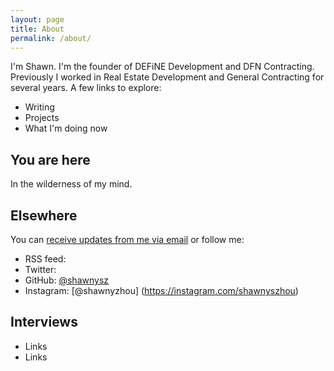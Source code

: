 ```yaml
---
layout: page
title: About
permalink: /about/
---
```


I'm Shawn. I'm the founder of DEFiNE Development and DFN Contracting. Previously I worked in Real Estate Development and General Contracting for several years. A few links to explore:

- Writing
- Projects
- What I'm doing now

## You are here

In the wilderness of my mind.

## Elsewhere

You can [receive updates from me via email]( ) or follow me:

- RSS feed: 
- Twitter: 
- GitHub: [@shawnysz](https://github.com/shawnysz)
- Instagram: [@shawnyzhou] (https://instagram.com/shawnyszhou)

## Interviews

- Links
- Links




[jekyll-organization]: https://github.com/jekyll
